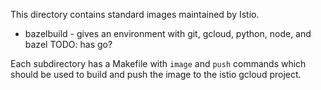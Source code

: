 This directory contains standard images maintained by Istio.

* bazelbuild - gives an environment with git, gcloud, python, node, and bazel TODO: has go?

Each subdirectory has a Makefile with `image` and `push` commands which should be used to build and push the image to the istio gcloud project.
